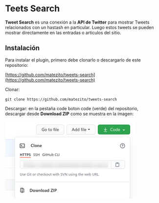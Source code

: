 # Teets Search

**Tweet Search** es una conexión a la **API de Twitter** para mostrar Tweets relacionados con un hastash en particular. Luego estos tweets se pueden mostrar directamente en las entradas o articulos del sitio.

## Instalación

Para instalar el plugin, primero debe clonarlo o descargarlo de este repositorio:

[https://github.com/matezito/tweets-search](https://github.com/matezito/tweets-search)

Clonar:

`git clone https://github.com/matezito/tweets-search`

Descargar: en la pestaña code boton code (verde) del repositorio, descargar desde **Download ZIP** como se muestra en la imagen:

![img1.png](docs/img/img1.png)
